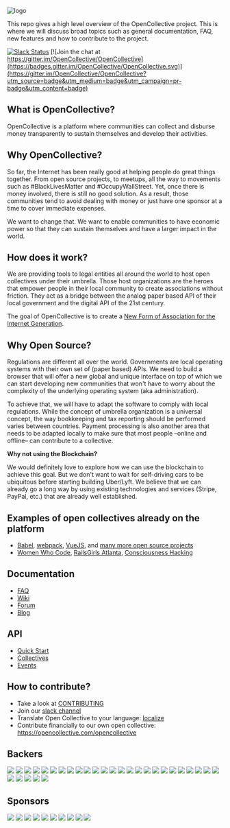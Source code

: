 ![logo](https://opencollective.com/public/images/opencollectivelogo.svg)

This repo gives a high level overview of the OpenCollective project. This is where we will discuss broad topics such as general documentation, FAQ, new features and how to contribute to the project.

[![Slack Status](https://slack.opencollective.com/badge.svg)](https://slack.opencollective.com)
[![Join the chat at https://gitter.im/OpenCollective/OpenCollective](https://badges.gitter.im/OpenCollective/OpenCollective.svg)](https://gitter.im/OpenCollective/OpenCollective?utm_source=badge&utm_medium=badge&utm_campaign=pr-badge&utm_content=badge)

## What is OpenCollective?

OpenCollective is a platform where communities can collect and disburse money transparently to sustain themselves and develop their activities.

## Why OpenCollective?

So far, the Internet has been really good at helping people do great things together. From open source projects, to meetups, all the way to movements such as #BlackLivesMatter and #OccupyWallStreet. Yet, once there is money involved, there is still no good solution. As a result, those communities tend to avoid dealing with money or just have one sponsor at a time to cover immediate expenses.

We want to change that. We want to enable communities to have economic power so that they can sustain themselves and have a larger impact in the world.

## How does it work?

We are providing tools to legal entities all around the world to host open collectives under their umbrella. Those host organizations are the heroes that empower people in their local community to create associations without friction. They act as a bridge between the analog paper based API of their local government and the digital API of the 21st century.

The goal of OpenCollective is to create a [New Form of Association for the Internet Generation](https://medium.com/open-collective/a-new-form-of-association-for-the-internet-generation-part-1-6d6c4f5dd27f#.fgb60dorq).

## Why Open Source?

Regulations are different all over the world. Governments are local operating systems with their own set of (paper based) APIs. We need to build a browser that will offer a new global and unique interface on top of which we can start developing new communities that won't have to worry about the complexity of the underlying operating system (aka administration).

To achieve that, we will have to adapt the software to comply with local regulations. While the concept of umbrella organization is a universal concept, the way bookkeeping and tax reporting should be performed varies between countries. Payment processing is also another area that needs to be adapted locally to make sure that most people –online and offline– can contribute to a collective.

**Why not using the Blockchain?**

We would definitely love to explore how we can use the blockchain to achieve this goal. But we don't want to wait for self-driving cars to be ubiquitous before starting building Uber/Lyft. We believe that we can already go a long way by using existing technologies and services (Stripe, PayPal, etc.) that are already well established.

## Examples of open collectives already on the platform

- [Babel](https://opencollective.com/babel), [webpack](https://opencollective.com/webpack), [VueJS](https://opencollective.com/VueJS), and [many more open source projects](https://opencollective.com/opensource)
- [Women Who Code](https://opencollective.com/wwcode), [RailsGirls Atlanta](https://opencollective.com/RailsGirlsAtl), [Consciousness Hacking](https://opencollective.com/ConsciousnessHackingSF)

## Documentation

- [FAQ](https://opencollective.com/faq)
- [Wiki](https://github.com/OpenCollective/OpenCollective/wiki)
- [Forum](https://forum.opencollective.com)
- [Blog](https://medium.com/open-collective)

## API

  * [Quick Start](api/quickstart)
  * [Collectives](api/collectives)
  * [Events](api/events)


## How to contribute?
- Take a look at [CONTRIBUTING](https://github.com/OpenCollective/OpenCollective/blob/master/CONTRIBUTING.md)
- Join our [slack channel](http://slack.opencollective.com)
- Translate Open Collective to your language: [localize](frontend/localize)
- Contribute financially to our own open collective: https://opencollective.com/opencollective

## Backers

<a href="https://opencollective.com/opencollective/backers/0/website"><img src="https://opencollective.com/opencollective/backers/0/avatar"></a>
<a href="https://opencollective.com/opencollective/backers/1/website"><img src="https://opencollective.com/opencollective/backers/1/avatar"></a>
<a href="https://opencollective.com/opencollective/backers/2/website"><img src="https://opencollective.com/opencollective/backers/2/avatar"></a>
<a href="https://opencollective.com/opencollective/backers/3/website"><img src="https://opencollective.com/opencollective/backers/3/avatar"></a>
<a href="https://opencollective.com/opencollective/backers/4/website"><img src="https://opencollective.com/opencollective/backers/4/avatar"></a>
<a href="https://opencollective.com/opencollective/backers/5/website"><img src="https://opencollective.com/opencollective/backers/5/avatar"></a>
<a href="https://opencollective.com/opencollective/backers/6/website"><img src="https://opencollective.com/opencollective/backers/6/avatar"></a>
<a href="https://opencollective.com/opencollective/backers/7/website"><img src="https://opencollective.com/opencollective/backers/7/avatar"></a>
<a href="https://opencollective.com/opencollective/backers/8/website"><img src="https://opencollective.com/opencollective/backers/8/avatar"></a>
<a href="https://opencollective.com/opencollective/backers/9/website"><img src="https://opencollective.com/opencollective/backers/9/avatar"></a>
<a href="https://opencollective.com/opencollective/backers/10/website"><img src="https://opencollective.com/opencollective/backers/10/avatar"></a>
<a href="https://opencollective.com/opencollective/backers/11/website"><img src="https://opencollective.com/opencollective/backers/11/avatar"></a>
<a href="https://opencollective.com/opencollective/backers/12/website"><img src="https://opencollective.com/opencollective/backers/12/avatar"></a>
<a href="https://opencollective.com/opencollective/backers/13/website"><img src="https://opencollective.com/opencollective/backers/13/avatar"></a>
<a href="https://opencollective.com/opencollective/backers/14/website"><img src="https://opencollective.com/opencollective/backers/14/avatar"></a>
<a href="https://opencollective.com/opencollective/backers/15/website"><img src="https://opencollective.com/opencollective/backers/15/avatar"></a>
<a href="https://opencollective.com/opencollective/backers/16/website"><img src="https://opencollective.com/opencollective/backers/16/avatar"></a>
<a href="https://opencollective.com/opencollective/backers/17/website"><img src="https://opencollective.com/opencollective/backers/17/avatar"></a>
<a href="https://opencollective.com/opencollective/backers/18/website"><img src="https://opencollective.com/opencollective/backers/18/avatar"></a>
<a href="https://opencollective.com/opencollective/backers/19/website"><img src="https://opencollective.com/opencollective/backers/19/avatar"></a>
<a href="https://opencollective.com/opencollective/backers/20/website"><img src="https://opencollective.com/opencollective/backers/20/avatar"></a>
<a href="https://opencollective.com/opencollective/backers/21/website"><img src="https://opencollective.com/opencollective/backers/21/avatar"></a>
<a href="https://opencollective.com/opencollective/backers/22/website"><img src="https://opencollective.com/opencollective/backers/22/avatar"></a>
<a href="https://opencollective.com/opencollective/backers/23/website"><img src="https://opencollective.com/opencollective/backers/23/avatar"></a>
<a href="https://opencollective.com/opencollective/backers/24/website"><img src="https://opencollective.com/opencollective/backers/24/avatar"></a>
<a href="https://opencollective.com/opencollective/backers/25/website"><img src="https://opencollective.com/opencollective/backers/25/avatar"></a>
<a href="https://opencollective.com/opencollective/backers/26/website"><img src="https://opencollective.com/opencollective/backers/26/avatar"></a>
<a href="https://opencollective.com/opencollective/backers/27/website"><img src="https://opencollective.com/opencollective/backers/27/avatar"></a>
<a href="https://opencollective.com/opencollective/backers/28/website"><img src="https://opencollective.com/opencollective/backers/28/avatar"></a>
<a href="https://opencollective.com/opencollective/backers/29/website"><img src="https://opencollective.com/opencollective/backers/29/avatar"></a>


## Sponsors

<a href="https://opencollective.com/opencollective/sponsors/0/website"><img src="https://opencollective.com/opencollective/sponsors/0/avatar"></a>
<a href="https://opencollective.com/opencollective/sponsors/1/website"><img src="https://opencollective.com/opencollective/sponsors/1/avatar"></a>
<a href="https://opencollective.com/opencollective/sponsors/2/website"><img src="https://opencollective.com/opencollective/sponsors/2/avatar"></a>
<a href="https://opencollective.com/opencollective/sponsors/3/website"><img src="https://opencollective.com/opencollective/sponsors/3/avatar"></a>
<a href="https://opencollective.com/opencollective/sponsors/4/website"><img src="https://opencollective.com/opencollective/sponsors/4/avatar"></a>
<a href="https://opencollective.com/opencollective/sponsors/5/website"><img src="https://opencollective.com/opencollective/sponsors/5/avatar"></a>
<a href="https://opencollective.com/opencollective/sponsors/6/website"><img src="https://opencollective.com/opencollective/sponsors/6/avatar"></a>
<a href="https://opencollective.com/opencollective/sponsors/7/website"><img src="https://opencollective.com/opencollective/sponsors/7/avatar"></a>
<a href="https://opencollective.com/opencollective/sponsors/8/website"><img src="https://opencollective.com/opencollective/sponsors/8/avatar"></a>
<a href="https://opencollective.com/opencollective/sponsors/9/website"><img src="https://opencollective.com/opencollective/sponsors/9/avatar"></a>

